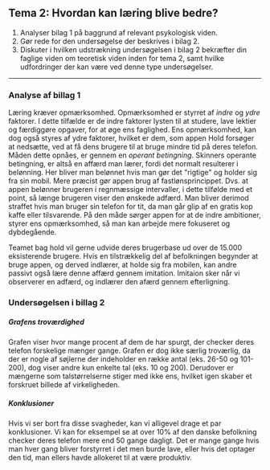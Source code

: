 ## Tema 2: Hvordan kan læring blive bedre? 
1. Analyser bilag 1 på baggrund af relevant psykologisk viden. 
2. Gør rede for den undersøgelse der beskrives i bilag 2. 
3. Diskuter i hvilken udstrækning undersøgelsen i bilag 2 bekræfter din faglige   viden om teoretisk viden inden for tema 2, samt hvilke udfordringer der kan   være ved denne type undersøgelser.

---

### Analyse af billag 1
Læring kræver opmærksomhed. Opmærksomhed er styrret af *indre* og *ydre* faktorer. I dette tilfælde er de indre faktorer lysten til at studere, lave lektier og færdiggøre opgaver, for at øge ens faglighed. Ens opmærksomhed, kan dog også styres af ydre faktorer, hvilket er dem, som appen Hold forsøger at nedsætte, ved at få dens brugere til at bruge mindre tid på deres telefon. Måden dette opnåes, er gennem en *operant betingning*. Skinners operante betingning, er altså en affærd man lærer, fordi det normalt resulterer i belønning. Her bliver man belønnet hvis man gør det "rigtige" og holder sig fra sin mobil. Mere præcist gør appen brug af fastlønsprincippet. Dvs. at appen belønner brugeren i regnmæssige intervaller, i dette tilfølde med et point, så længe brugeren viser den ønskede adfærd. Man bliver derimod straffet hvis man bruger sin telefon for tit, da man går glip af en gratis kop kaffe eller tilsvarende. På den måde sørger appen for at de indre ambitioner, styrer ens opmærksomhed, så man kan arbejde mere fokuseret og dybdegående.

Teamet bag hold vil gerne udvide deres brugerbase ud over de 15.000 eksisterende brugere. Hvis en tilstrækkelig del af befolkningen begynder at bruge appen, og derved indlærer, at holde sig fra mobilen, kan andre passivt også lære denne affærd gennem imitation. Imitaion sker når vi observerer en adfærd, og indlærer den afærd gennem efterligning. 



### Undersøgelsen i billag 2
##### Grafens troværdighed
Grafen viser hvor mange procent af dem de har spurgt, der checker deres telefon forskelige mænger gange. Grafen er dog ikke særlig troværlig, da der er nogle af søjlerne der indeholder en række antal (eks. 26-50 og 101-200), dog viser andre kun enkelte tal (eks. 10 og 200). Derudover er mængerne som talstørrelserne stiger med ikke ens, hvilket igen skaber et forskruet billede af virkeligheden. 

##### Konklusioner
Hvis vi ser bort fra disse svagheder, kan vi alligevel drage et par konklusioner. Vi kan for eksempel se at over 10% af den danske befolkning checker deres telefon mere end 50 gange dagligt. Det er mange gange hvis man hver gang bliver forstyrret i det men burde lave, eller hvis det optager den tid, man ellers havde allokeret til at være produktiv. 




